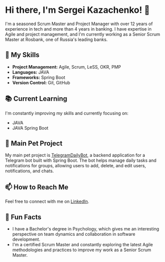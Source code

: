# Hi there, I'm Sergei Kazachenko! 👋

I'm a seasoned Scrum Master and Project Manager with over 12 years of experience in tech and more than 4 years in banking. I have expertise in Agile and project management, and I'm currently working as a Senior Scrum Master at Rosbank, one of Russia's leading banks.

## 🔧 My Skills

- **Project Management:** Agile, Scrum, LeSS, OKR, PMP
- **Languages:** JAVA
- **Frameworks:** Spring Boot
- **Version Control:** Git, GitHub

## 📚 Current Learning

I'm constantly improving my skills and currently focusing on:

- JAVA
- JAVA Spring Boot

## 🌟 Main Pet Project

My main pet project is [TelegramDailyBot](https://github.com/GreyKa68/telegramdailybot), a backend application for a Telegram bot built with Spring Boot. The bot helps manage daily tasks and notifications for groups, allowing users to add, delete, and edit users, notifications, and chats.

## 📫 How to Reach Me

Feel free to connect with me on [LinkedIn](https://www.linkedin.com/in/kazachenkoserg/).

## 🌱 Fun Facts

- I have a Bachelor's degree in Psychology, which gives me an interesting perspective on team dynamics and collaboration in software development.
- I'm a certified Scrum Master and constantly exploring the latest Agile methodologies and practices to improve my work as a Senior Scrum Master.


<!---
GreyKa68/GreyKa68 is a ✨ special ✨ repository because its `README.md` (this file) appears on your GitHub profile.
You can click the Preview link to take a look at your changes.
--->
